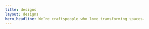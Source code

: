 ```yaml
---
title: designs
layout: designs
hero_headline: We’re craftspeople who love transforming spaces.
---
```


